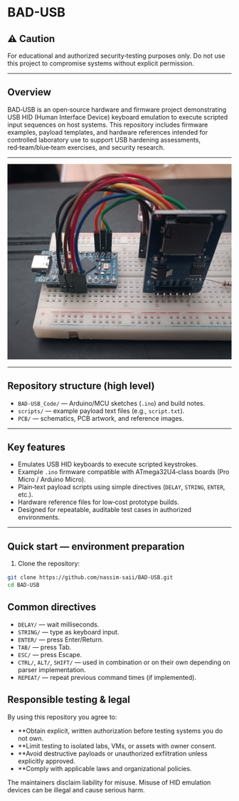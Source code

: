 # BAD-USB

## ⚠️ Caution 

For educational and authorized security‑testing purposes only. Do not use this project to compromise systems without explicit permission.

---

## Overview
BAD‑USB is an open‑source hardware and firmware project demonstrating USB HID (Human Interface Device) keyboard emulation to execute scripted input sequences on host systems. This repository includes firmware examples, payload templates, and hardware references intended for controlled laboratory use to support USB hardening assessments, red‑team/blue‑team exercises, and security research.

---


<div align="center"> 
  <img src="https://github.com/nassim-saii/BAD-USB/blob/main/Pic1.jpg" alt="screenshot" width="Auto" height="Auto" />
</div>


---



## Repository structure (high level)
- `BAD-USB_Code/` — Arduino/MCU sketches (`.ino`) and build notes.  
- `scripts/` — example payload text files (e.g., `script.txt`).  
- `PCB/` — schematics, PCB artwork, and reference images.  



---

## Key features
- Emulates USB HID keyboards to execute scripted keystrokes.  
- Example `.ino` firmware compatible with ATmega32U4‑class boards (Pro Micro / Arduino Micro).  
- Plain‑text payload scripts using simple directives (`DELAY`, `STRING`, `ENTER`, etc.).  
- Hardware reference files for low‑cost prototype builds.  
- Designed for repeatable, auditable test cases in authorized environments.

---

## Quick start — environment preparation
1. Clone the repository:
```bash
git clone https://github.com/nassim-saii/BAD-USB.git
cd BAD-USB
```

## Common directives

- `DELAY/` <ms> — wait <ms> milliseconds.
- `STRING/` <text> — type <text> as keyboard input.
- `ENTER/` — press Enter/Return.
- `TAB/` — press Tab.
- `ESC/` — press Escape.
- `CTRL/`, `ALT/`, `SHIFT/` — used in combination or on their own depending on parser implementation.
- `REPEAT/` <n> — repeat previous command <n> times (if implemented).



## Responsible testing & legal

By using this repository you agree to:
- **Obtain explicit, written authorization before testing systems you do not own.
- **Limit testing to isolated labs, VMs, or assets with owner consent.
- **Avoid destructive payloads or unauthorized exfiltration unless explicitly approved.
- **Comply with applicable laws and organizational policies.
  
The maintainers disclaim liability for misuse. Misuse of HID emulation devices can be illegal and cause serious harm.

